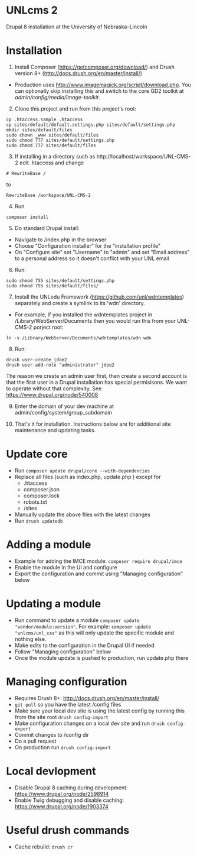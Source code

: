 # UNLcms 2
Drupal 8 installation at the University of Nebraska–Lincoln

# Installation

1. Install Composer (https://getcomposer.org/download/) and Drush version 8+ (http://docs.drush.org/en/master/install/)

  -  Production uses http://www.imagemagick.org/script/download.php. You can optionally skip installing this and switch to the core GD2 toolkit at _admin/config/media/image-toolkit_.

2. Clone this project and run from this project's root:
  ```
  cp .htaccess.sample .htaccess
  cp sites/default/default.settings.php sites/default/settings.php
  mkdir sites/default/files
  sudo chown _www sites/default/files
  sudo chmod 777 sites/default/settings.php
  sudo chmod 777 sites/default/files
  ```
  
3. If installing in a directory such as http://localhost/workspace/UNL-CMS-2 edit .htaccess and change
  ``` 
  # RewriteBase /
  ```
  to
  ``` 
  RewriteBase /workspace/UNL-CMS-2
  ```

4. Run
  ```
  composer install
  ```

5. Do standard Drupal install:
  * Navigate to /index.php in the browser
  * Choose "Configuration installer" for the "installation profile"
  * On "Configure site" set "Username" to "admin" and set "Email address" to a personal address so it doesn't conflict with your UNL email

6. Run:
  ```
  sudo chmod 755 sites/default/settings.php
  sudo chmod 755 sites/default/files/
  ```

7. Install the UNLedu Framework (https://github.com/unl/wdntemplates) separately and create a symlink to its 'wdn' directory.
  * For example, if you installed the wdntemplates project in /Library/WebServer/Documents then you would run this from your UNL-CMS-2 porject root:

  ```
  ln -s /Library/WebServer/Documents/wdntemplates/wdn wdn
  ```

8. Run:
  ```
  drush user-create jdoe2
  drush user-add-role "administrator" jdoe2
  ```
  The reason we create an admin user first, then create a second account is that the first user in a Drupal installation has special permisisons. We want to operate without that complexity. See https://www.drupal.org/node/540008

9. Enter the domain of your dev machine at admin/config/system/group_subdomain

10. That's it for installation. Instructions below are for additional site maintenance and updating tasks.

# Update core

  * Run `composer update drupal/core --with-dependencies`
  * Replace all files (such as index.php, update.php ) except for
    - .htaccess
    - composer.json
    - composer.lock
    - robots.txt
    - /sites
  * Manually update the above files with the latest changes
  * Run `drush updatedb`

# Adding a module

  * Example for adding the IMCE module: `composer require drupal/imce`
  * Enable the module in the UI and configure
  * Export the configuration and commit using "Managing configuration" below
  
# Updating a module

  * Run command to update a module `composer update "vendor/module:version"`. For example: `composer update "unlcms/unl_cas"` as this will only update the specific module and nothing else.
  * Make edits to the configuration in the Drupal UI if needed
  * Follow "Managing configuration" below
  * Once the module update is pushed to production, run update.php there

# Managing configuration

  * Requires Drush 8+: http://docs.drush.org/en/master/install/
  * `git pull` so you have the latest /config files
  * Make sure your local dev site is using the latest config by running this from the site root `drush config-import`
  * Make configuration changes on a local dev site and run `drush config-export`
  * Commit changes to /config dir
  * Do a pull request
  * On production run `drush config-import`

# Local devlopment

  * Disable Drupal 8 caching during development: https://www.drupal.org/node/2598914
  * Enable Twig debugging and disable caching: https://www.drupal.org/node/1903374

# Useful drush commands

  * Cache rebuild: `drush cr`
